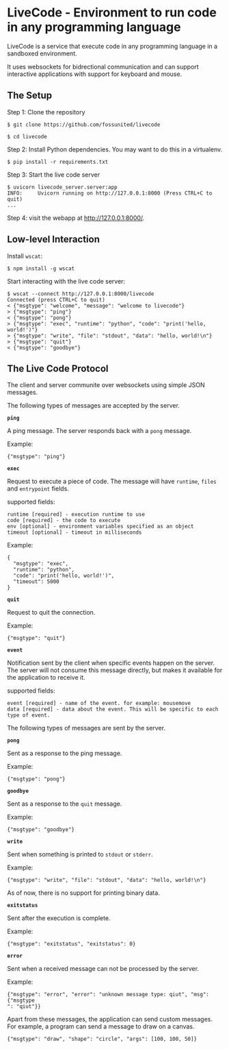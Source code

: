 # LiveCode - Environment to run code in any programming language

LiveCode is a service that execute code in any programming language in a sandboxed environment.

It uses websockets for bidrectional communication and can support interactive applications with support for keyboard and mouse.

## The Setup

Step 1: Clone the repository

```
$ git clone https://github.com/fossunited/livecode

$ cd livecode
```

Step 2: Install Python dependencies. You may want to do this in a virtualenv.

```
$ pip install -r requirements.txt
```

Step 3: Start the live code server

```
$ uvicorn livecode_server.server:app
INFO:     Uvicorn running on http://127.0.0.1:8000 (Press CTRL+C to quit)
...
```

Step 4: visit the webapp at <http://127.0.0.1:8000/>.

## Low-level Interaction

Install `wscat`:

```
$ npm install -g wscat
```

Start interacting with the live code server:

```
$ wscat --connect http://127.0.0.1:8000/livecode
Connected (press CTRL+C to quit)
< {"msgtype": "welcome", "message": "welcome to livecode"}
> {"msgtype": "ping"}
< {"msgtype": "pong"}
> {"msgtype": "exec", "runtime": "python", "code": "print('hello, world!')"}
> {"msgtype": "write", "file": "stdout", "data": "hello, world!\n"}
> {"msgtype": "quit"}
< {"msgtype": "goodbye"}
```

## The Live Code Protocol

The client and server communite over websockets using simple JSON messages.

The following types of messages are accepted by the server.

**`ping`**

A ping message. The server responds back with a `pong` message.

Example:

```
{"msgtype": "ping"}
```

**`exec`**

Request to execute a piece of code. The message will have `runtime`, `files` and `entrypoint` fields.

supported fields:
```
runtime [required] - execution runtime to use
code [required] - the code to execute
env [optional] - environment variables specified as an object
timeout [optional] - timeout in milliseconds
```

Example:

```
{
  "msgtype": "exec",
  "runtime": "python",
  "code": "print('hello, world!')",
  "timeout": 5000
}
```

**`quit`**

Request to quit the connection.

Example:

```
{"msgtype": "quit"}
```

**`event`**

Notification sent by the client when specific events happen on the server.
The server will not consume this message directly, but makes it available
for the application to receive it.

supported fields:
```
event [required] - name of the event. for example: mousemove
data [required] - data about the event. This will be specific to each type of event.
```

The following types of messages are sent by the server.

**`pong`**

Sent as a response to the ping message.

Example:

```
{"msgtype": "pong"}
```

**`goodbye`**

Sent as a response to the `quit` message.

Example:

```
{"msgtype": "goodbye"}
```

**`write`**

Sent when something is printed to `stdout` or `stderr`.

Example:

```
{"msgtype": "write", "file": "stdout", "data": "hello, world!\n"}
```

As of now, there is no support for printing binary data.

**`exitstatus`**

Sent after the execution is complete.

Example:

```
{"msgtype": "exitstatus", "exitstatus": 0}
```

**`error`**

Sent when a received message can not be processed by the server.

Example:

```
{"msgtype": "error", "error": "unknown message type: qiut", "msg": {"msgtype
": "qiut"}}
```

Apart from these messages, the application can send custom messages.
For example, a program can send a message to draw on a canvas.

```
{"msgtype": "draw", "shape": "circle", "args": [100, 100, 50]}
```
